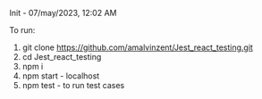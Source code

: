 Init - 07/may/2023, 12:02 AM


To run:
1. git clone https://github.com/amalvinzent/Jest_react_testing.git
2. cd Jest_react_testing
3. npm i
4. npm start - localhost
5. npm test - to run test cases
